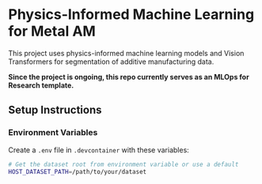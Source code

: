 # Physics-Informed Machine Learning for Metal AM

This project uses physics-informed machine learning models and Vision Transformers for segmentation of additive manufacturing data. 

**Since the project is ongoing, this repo currently serves as an MLOps for Research template.**

## Setup Instructions

### Environment Variables

Create a `.env` file in `.devcontainer` with these variables:

```bash
# Get the dataset root from environment variable or use a default
HOST_DATASET_PATH=/path/to/your/dataset
```
